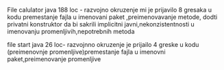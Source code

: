 File calulator java  188 loc -  razvojno okruzenje mi je prijavilo 8 gresaka u kodu  premestanje fajla u imenovani paket ,preimenovavanje metode, dodti privatni konstruktor da bi sakrili implicitni javni,nekonzistentnosti u imenovanju promenljivih,nepotrebnih metoda

file start java 26 loc- razvojnno okruzenje je prijailo 4 greske u kodu (preimenovnje promenljive)premestanje fajla u imenovni paket,preimenovanje promenljive

